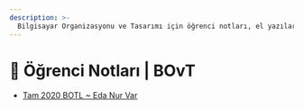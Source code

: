 ```yaml
---
description: >-
  Bilgisayar Organizasyonu ve Tasarımı için öğrenci notları, el yazıları, tutulmuş veya alınmış notlar
---
```


# 📕 Öğrenci Notları \| BOvT

* [Tam 2020 BOTL ~ Eda Nur Var](https://www.notion.so/Computer-Organization-and-Design-d7061b12a1ba415ba23a63994b8f5657)
